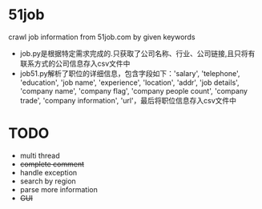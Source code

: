 # 51job
crawl job information from 51job.com by given keywords

- job.py是根据特定需求完成的.只获取了公司名称、行业、公司链接,且只将有联系方式的公司信息存入csv文件中
- job51.py解析了职位的详细信息，包含字段如下：'salary', 'telephone', 'education', 'job name', 'experience', 'location', 'addr', 'job details', 'company name', 'company flag', 'company people count', 'company trade', 'company information', 'url'，最后将职位信息存入csv文件中


# TODO
- multi thread
- ~~complete comment~~
- handle exception
- search by region
- parse more information
- ~~GUI~~

